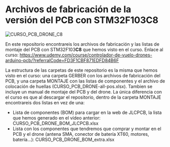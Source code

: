 # Archivos de fabricación de la versión del PCB con STM32F103C8

![CURSO_PCB_DRONE_C8](https://user-images.githubusercontent.com/46316984/147909668-d5800446-545d-4e27-b657-fd3ca0afd38e.png)

En este repositorio encontrareis los archivos de fabricación y las listas de montaje del PCB con STM32F103**C8** que hemos visto en el curso. Enlace al curso: https://www.udemy.com/course/controlador-de-vuelo-drones-arduino-pcb/?referralCode=FD3F1CBF871EDFD84B6F

La estructura de las carpetas de este repositorio es la misma que hemos visto en el curso: una carpeta GERBER con los archivos de fabricación del PCB, y una carpeta MONTAJE con las listas de componentes y el archivo de colocación de huellas (CURSO_PCB_DRONE-all-pos.xlsx). Tambien se incluye un manual de montaje del PCB y del drone. La única diferencia con el curso es que al descargar el repositorio, dentro de la carpeta MONTAJE encontrareis dos listas en vez de una:

- Lista de componentes (BOM) para cargar en la web de JLCPCB, la lista que hemos generado en el vídeo anterior: CURSO_PCB_DRONE_BOM_JLCPCB.xlsx
- Lista con los componentes que tendremos que comprar y montar en el PCB y el drone (antena SMA, conector de batería XT60, motores, batería...): CURSO_PCB_DRONE_BOM_extra.xlsx

